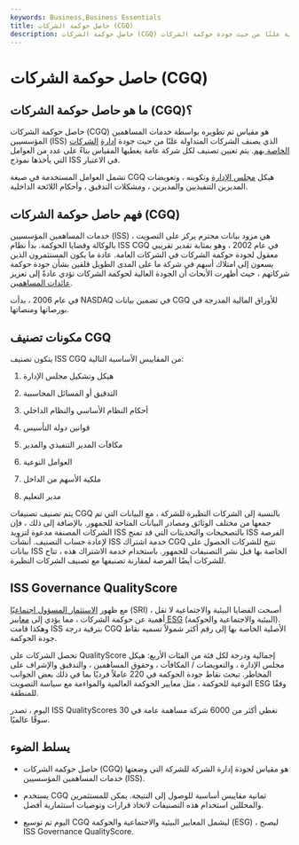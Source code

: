 ```yaml
---
keywords: Business,Business Essentials
title: حاصل حوكمة الشركات (CGQ)
description: حاصل حوكمة الشركات (CGQ) هو مقياس تم تطويره بواسطة خدمات المساهمين المؤسسيين الذي يصنف الشركات المتداولة علنًا من حيث جودة حوكمة الشركات.
---
```


# حاصل حوكمة الشركات (CGQ)
## ما هو حاصل حوكمة الشركات (CGQ)؟

حاصل حوكمة الشركات (CGQ) هو مقياس تم تطويره بواسطة خدمات المساهمين المؤسسيين (ISS) الذي يصنف الشركات المتداولة علنًا من حيث جودة [إدارة](/corporategovernance) [الشركات الخاصة بهم](/corporategovernance). يتم تعيين تصنيف لكل شركة عامة يغطيها المقياس بناءً على عدد من العوامل التي يأخذها نموذج ISS في الاعتبار.

تشمل العوامل المستخدمة في صيغة CGQ هيكل [مجلس الإدارة](/boardofdirectors) وتكوينه ، وتعويضات المديرين التنفيذيين والمديرين ، ومشكلات التدقيق ، وأحكام اللائحة الداخلية.

## فهم حاصل حوكمة الشركات (CGQ)

خدمات المساهمين المؤسسيين (ISS) ، هي مزود بيانات محترم يركز على التصويت بالوكالة وقضايا الحوكمة. بدأ نظام ISS CGQ في عام 2002 ، وهو بمثابة تقدير تقريبي معقول لجودة حوكمة الشركات في الشركات العامة. عادة ما يكون المستثمرون الذين يسعون إلى امتلاك أسهم في شركة ما على المدى الطويل قلقين بشأن جودة حوكمة شركاتهم ، حيث أظهرت الأبحاث أن الجودة العالية لحوكمة الشركات تؤدي عادةً إلى تعزيز [عائدات المساهمين](/tsr).

في عام 2006 ، بدأت NASDAQ في تضمين بيانات CGQ للأوراق المالية المدرجة في بورصاتها ومنصاتها.

## مكونات تصنيف CGQ

يتكون تصنيف ISS CGQ من المقاييس الأساسية التالية:

1. هيكل وتشكيل مجلس الإدارة

1. التدقيق أو المسائل المحاسبية

1. أحكام النظام الأساسي والنظام الداخلي

1. قوانين دولة التأسيس

1. مكافآت المدير التنفيذي والمدير

1. العوامل النوعية

1. ملكية الأسهم من الداخل

1. مدير التعليم

يتم تصنيف تصنيفات CGQ بالنسبة إلى الشركات النظيرة للشركة ، مع البيانات التي تم جمعها من مختلف الوثائق ومصادر البيانات المتاحة للجمهور. بالإضافة إلى ذلك ، فإن الشركات المصنفة مدعوة لتزويد ISS بالتصحيحات والتحديثات التي قد تمنح ISS الفرصة لإعادة حساب التصنيف. أنشأت ISS خدمة اشتراك CGQ تتيح للشركات الحصول على بيانات ISS الخاصة بها قبل نشر التصنيفات للجمهور. باستخدام خدمة الاشتراك هذه ، تتاح للشركات أيضًا الفرصة لمقارنة تصنيفها مع تصنيف الشركات النظيرة.

## ISS Governance QualityScore

مع ظهور [الاستثمار المسؤول اجتماعيًا](/sri) (SRI) ، أصبحت القضايا البيئية والاجتماعية لا تقل أهمية عن حوكمة الشركات ، مما يؤدي إلى [معايير ESG](/environmental-social-and-governance-esg-criteria) (البيئية والاجتماعية والحوكمة). وهكذا قامت ISS بترقية درجة CGQ الأصلية الخاصة بها إلى رقم أكثر شمولاً تسميه نقاط جودة الحوكمة.

تحصل الشركات على QualityScore إجمالية ودرجة لكل فئة من الفئات الأربع: هيكل مجلس الإدارة ، والتعويضات / المكافآت ، وحقوق المساهمين ، والتدقيق والإشراف على المخاطر. تبحث نقاط جودة الحوكمة في 220 عاملاً فرديًا بما في ذلك بعض الجوانب النوعية للحوكمة ، مثل معايير الحوكمة العالمية والمواءمة مع سياسة التصويت ESG وفقًا للمنطقة.

اليوم ، تصدر ISS QualityScores تغطي أكثر من 6000 شركة مساهمة عامة في 30 سوقًا عالميًا.

## يسلط الضوء

- حاصل حوكمة الشركات (CGQ) هو مقياس لجودة إدارة الشركة للشركة التي وضعتها خدمات المساهمين المؤسسيين (ISS).

- يستخدم CGQ ثمانية مقاييس أساسية للوصول إلى النتيجة. يمكن للمستثمرين والمحللين استخدام هذه التصنيفات لاتخاذ قرارات وتوصيات استثمارية أفضل.

- اليوم تم توسيع CGQ ليشمل المعايير البيئية والاجتماعية والحوكمة (ESG) ، ليصبح ISS Governance QualityScore.


